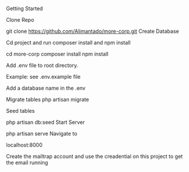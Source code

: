 Getting Started

Clone Repo

git clone https://github.com/Alimantado/more-corp.git
Create Database

Cd project and run composer install and npm install

cd more-corp
composer install
npm install

Add .env file to root directory.

Example:
see .env.example file

Add a database name in the .env

Migrate tables
php artisan migrate

Seed tables

php artisan db:seed
Start Server

php artisan serve
Navigate to

localhost:8000

Create the mailtrap account and use the creadential on this project to get the email running

